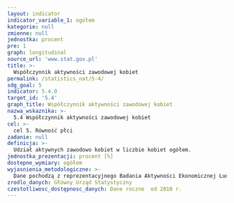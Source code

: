 ```yaml
---
layout: indicator
indicator_variable_1: ogółem
kategorie: null
zmienne: null
jednostka: procent
pre: 1
graph: longitudinal
source_url: 'www.stat.gov.pl'
title: >-
  Współczynnik aktywności zawodowej kobiet
permalink: /statistics_nat/5-4/
sdg_goal: 5
indicator: 5.4.0
target_id: '5.4'
graph_title: Współczynnik aktywności zawodowej kobiet
nazwa_wskaznika: >-
  5.4 Współczynnik aktywności zawodowej kobiet
cel: >-
  cel 5. Równość płci
zadanie: null
definicja: >-
  Udział aktywnych zawodowo kobiet w liczbie kobiet ogółem.
jednostka_prezentacji: procent [%]
dostepne_wymiary: ogółem
wyjasnienia_metodologiczne: >-
  Dane pochodzą z reprezentacyjnego Badania Aktywności Ekonomicznej Ludności (BAEL), prowadzonego w cyklu kwartalnym. Badanie prowadzone jest metodą obserwacji ciągłej (ruchomy tydzień badania), pozwalającej na zilustrowanie sytuacji na rynku pracy w okresie całego kwartału. Badaniem objęte są osoby w wieku 15 lat i więcej będące członkami gospodarstw domowych w wylosowanych mieszkaniach.Podstawowym kryterium podziału ludności z punktu widzenia aktywności zawodowej jest praca, tzn. fakt wykonywania, posiadania bądź poszukiwania pracy. Zgodnie z międzynarodowymi standardami ogół ludności można podzielić na trzy podstawowe kategorie: nullpracujących, bezrobotnych i biernych zawodowo. Pracujący i bezrobotni stanowią populację aktywnych zawodowo.Do pracujących wg BAEL zaliczane są wszystkie osoby w wieku 15 lat i wiecej, które w okresie badanego tygodnia:1) wykonywały przez co najmniej 1 godzinę pracę przynoszącą dochód lub zarobek, tzn. były zatrudnione w charakterze pracownika najemnego, pracowały we własnym (lub dzierżawionym) gospodarstwie rolnym lub prowadziły własną działalność gospodarczą poza rolnictwem, pomagały (bez wynagrodzenia) w prowadzeniu rodzinnego gospodarstwa rolnego lub rodzinnej działalności gospodarczej poza rolnictwem,2) miały pracę, ale jej nie wykonywały (np. z powodu choroby, urlopu macierzyńskiego lub wypoczynkowego, przerwy w działalności zakładu), w przypadku gdy przerwa w pracy wynosiła mniej niż 3 miesiące  gdy przerwa w pracy wynosiła powyżej 3 miesięcy w odniesieniu do pracowników najemnych dodatkowym kryterium było otrzymywanie co najmniej 50% dotychczasowego wynagrodzenia.Zgodnie z międzynarodowymi standardami, do pracujących zaliczani są również uczniowie, z którymi zakłady pracy lub osoby fizyczne zawarły umowę o naukę zawodu lub przyuczenie do określonej pracy, jeżeli otrzymywali wynagrodzenie.Ze względu na przyjęte założenia metodologiczne badania, liczba pracujących uzyskana w wyniku BAEL nie obejmuje niektórych kategorii osób, które są wliczane do pracujących w sprawozdawczości z zakresu zatrudnienia, m.in.:a) pracujących, mieszkających w hotelach pracowniczych,b) pracujących za granicą na rzecz polskich pracodawców.Bezrobotni wg BAEL to osoby w wieku 15-74 lata, które spełniają jednocześnie trzy warunki:– w okresie badanego tygodnia nie były osobami pracującymi,– aktywnie poszukiwały pracy, tzn. podjęły konkretne działania w ciągu 4 tygodni (wliczając jako ostatni – tydzień badany), aby znaleźć pracę,– były gotowe (zdolne) podjąć pracę w ciągu dwóch tygodni następujących po tygodniu badanym.Do bezrobotnych zaliczane są również osoby, które nie poszukiwały pracy, ponieważ miały pracę załatwioną i oczekiwały na jej rozpoczęcie przez okres nie dłuższy niż 3 miesiące oraz były gotowe tę pracę podjąć.
zrodlo_danych: Główny Urząd Statystyczny
czestotliwosc_dostępnosc_danych: Dane roczne  od 2010 r.
---
```

